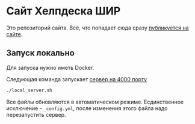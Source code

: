 # Сайт Хелпдеска ШИР
Это репозиторий сайта. Всё, что попадает сюда сразу [публикуется на сайте](http://itsolschool.github.io).

## Запуск локально
Для запуска нужно иметь Docker.

Следующая команда запускает [сервер на 4000 порту](http://localhost:4000)
```bash
./local_server.sh
```
Все файлы обновляются в автоматическом режиме. Есдинственное исключение - `_config.yml`, после изменения этого файла
надо перезапустить сервер.
